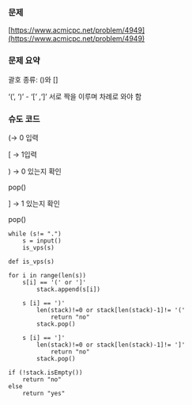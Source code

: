 ### 문제

[https://www.acmicpc.net/problem/4949](https://www.acmicpc.net/problem/4949)

### 문제 요약

괄호 종류: ()와 [] 

‘(’, ‘)’  - ‘[’ ,‘]’  서로 짝을 이루며 차례로 와야 함

### 슈도 코드

(→ 0 입력

[ → 1입력 

) → 0 있는지 확인

pop()

] → 1 있는지 확인

pop()

```
while (s!= ".")
	s = input()
	is_vps(s)

def is_vps(s)

for i in range(len(s))
	s[i] == '(' or ']'
		stack.append(s[i])

	s [i] == ')'
		len(stack)!=0 or stack[len(stack)-1]!= '('
			return "no"
		stack.pop()

	s [i] == ']'
		len(stack)!=0 or stack[len(stack)-1]!= ']'
			return "no"
		stack.pop()

if (!stack.isEmpty())
	return "no"
else
	return "yes"
```